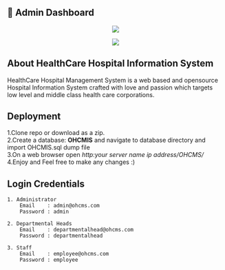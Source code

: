 ## 🏥 Admin Dashboard

<p align="center"><img src="https://raw.githubusercontent.com/MartMbithi/OHCMS/master/Modules/Admin/assets/img/logo.png"></p>
<p align="center"><img src="https://raw.githubusercontent.com/MartMbithi/OHCMS/master/admin_dashboard.png"></p>





## About  HealthCare Hospital Information System

HealthCare Hospital Management System is a web based and opensource Hospital Information System crafted with love and passion which targets low level and middle class health care corporations.

## Deployment
1.Clone repo or download as a zip.<br>
2.Create a database: <b>OHCMIS</b> and navigate to database directory and import OHCMIS.sql dump file <br>
3.On a web browser open <i>http:your server name ip address/OHCMS/</i></br>
4.Enjoy and Feel free to make any changes :)

## Login Credentials
```
1. Administrator
    Email    : admin@ohcms.com
    Password : admin

2. Departmental Heads
    Email    : departmentalhead@ohcms.com
    Password : departmentalhead

3. Staff
    Email    : employee@ohcms.com
    Password : employee
```


